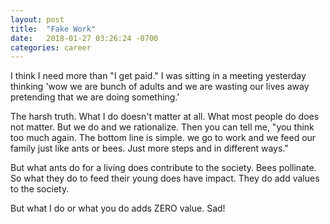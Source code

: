 ```yaml
---
layout: post
title:  "Fake Work"
date:   2018-01-27 03:26:24 -0700
categories: career
---
```


I think I need more than "I get paid." I was sitting in a meeting yesterday thinking 'wow we are bunch of adults and we are wasting our lives away pretending that we are doing something.' 

The harsh truth. What I do doesn't matter at all. What most people do does not matter. But we do and we rationalize. Then you can tell me, "you think too much again. The bottom line is simple. we go to work and we feed our family just like ants or bees. Just more steps and in different ways." 

But what ants do for a living does contribute to the society. Bees pollinate. So what they do to feed their young does have impact. They do add values to the society.

But what I do or what you do adds ZERO value. Sad!
